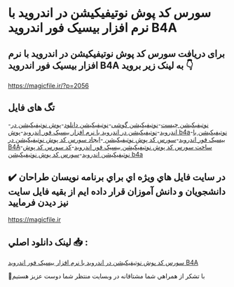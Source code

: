 # سورس کد پوش نوتیفیکیشن در اندروید با نرم افزار بیسیک فور اندروید B4A

## برای دریافت سورس کد پوش نوتیفیکیشن در اندروید با نرم افزار بیسیک فور اندروید B4A به لینک زیر بروید 👇

https://magicfile.ir/?p=2056

## تگ های فایل

-[نوتیفیکیشن چیست](https://magicfile.ir/product/%d8%b3%d9%88%d8%b1%d8%b3-%da%a9%d8%af-%d9%be%d9%88%d8%b4-%d9%86%d9%88%d8%aa%db%8c%d9%81%db%8c%da%a9%db%8c%d8%b4%d9%86-%d8%af%d8%b1-%d8%a7%d9%86%d8%af%d8%b1%d9%88%d9%8a%d8%af/)-[نوتیفیکیشن گوشی](https://magicfile.ir/product/%d8%b3%d9%88%d8%b1%d8%b3-%da%a9%d8%af-%d9%be%d9%88%d8%b4-%d9%86%d9%88%d8%aa%db%8c%d9%81%db%8c%da%a9%db%8c%d8%b4%d9%86-%d8%af%d8%b1-%d8%a7%d9%86%d8%af%d8%b1%d9%88%d9%8a%d8%af/)-[نوتیفیکیشن دانلود](https://magicfile.ir/product/%d8%b3%d9%88%d8%b1%d8%b3-%da%a9%d8%af-%d9%be%d9%88%d8%b4-%d9%86%d9%88%d8%aa%db%8c%d9%81%db%8c%da%a9%db%8c%d8%b4%d9%86-%d8%af%d8%b1-%d8%a7%d9%86%d8%af%d8%b1%d9%88%d9%8a%d8%af/)-[پوش نوتیفیکیشن در اندرويد](https://magicfile.ir/product/%d8%b3%d9%88%d8%b1%d8%b3-%da%a9%d8%af-%d9%be%d9%88%d8%b4-%d9%86%d9%88%d8%aa%db%8c%d9%81%db%8c%da%a9%db%8c%d8%b4%d9%86-%d8%af%d8%b1-%d8%a7%d9%86%d8%af%d8%b1%d9%88%d9%8a%d8%af/)-[نوتیفیکیشن در اندرويد با نرم افزار بيسيک فور اندرويد](https://magicfile.ir/product/%d8%b3%d9%88%d8%b1%d8%b3-%da%a9%d8%af-%d9%be%d9%88%d8%b4-%d9%86%d9%88%d8%aa%db%8c%d9%81%db%8c%da%a9%db%8c%d8%b4%d9%86-%d8%af%d8%b1-%d8%a7%d9%86%d8%af%d8%b1%d9%88%d9%8a%d8%af/)-[پوش b4a](https://magicfile.ir/product/%d8%b3%d9%88%d8%b1%d8%b3-%da%a9%d8%af-%d9%be%d9%88%d8%b4-%d9%86%d9%88%d8%aa%db%8c%d9%81%db%8c%da%a9%db%8c%d8%b4%d9%86-%d8%af%d8%b1-%d8%a7%d9%86%d8%af%d8%b1%d9%88%d9%8a%d8%af/)-[نوتیفیکیشن با بیسیک فور اندروید](https://magicfile.ir/product/%d8%b3%d9%88%d8%b1%d8%b3-%da%a9%d8%af-%d9%be%d9%88%d8%b4-%d9%86%d9%88%d8%aa%db%8c%d9%81%db%8c%da%a9%db%8c%d8%b4%d9%86-%d8%af%d8%b1-%d8%a7%d9%86%d8%af%d8%b1%d9%88%d9%8a%d8%af/)-[سورس کد پوش نوتیفیکیشن ](https://magicfile.ir/product/%d8%b3%d9%88%d8%b1%d8%b3-%da%a9%d8%af-%d9%be%d9%88%d8%b4-%d9%86%d9%88%d8%aa%db%8c%d9%81%db%8c%da%a9%db%8c%d8%b4%d9%86-%d8%af%d8%b1-%d8%a7%d9%86%d8%af%d8%b1%d9%88%d9%8a%d8%af/)-[ایجاد سورس کد پوش نوتیفیکیشن در B4A](https://magicfile.ir/product/%d8%b3%d9%88%d8%b1%d8%b3-%da%a9%d8%af-%d9%be%d9%88%d8%b4-%d9%86%d9%88%d8%aa%db%8c%d9%81%db%8c%da%a9%db%8c%d8%b4%d9%86-%d8%af%d8%b1-%d8%a7%d9%86%d8%af%d8%b1%d9%88%d9%8a%d8%af/)-[ساخت سورس کد پوش نوتیفیکیشن بیسیک فور اندروید](https://magicfile.ir/product/%d8%b3%d9%88%d8%b1%d8%b3-%da%a9%d8%af-%d9%be%d9%88%d8%b4-%d9%86%d9%88%d8%aa%db%8c%d9%81%db%8c%da%a9%db%8c%d8%b4%d9%86-%d8%af%d8%b1-%d8%a7%d9%86%d8%af%d8%b1%d9%88%d9%8a%d8%af/)-[کد سورس کد پوش نوتیفیکیشن اندروید](https://magicfile.ir/product/%d8%b3%d9%88%d8%b1%d8%b3-%da%a9%d8%af-%d9%be%d9%88%d8%b4-%d9%86%d9%88%d8%aa%db%8c%d9%81%db%8c%da%a9%db%8c%d8%b4%d9%86-%d8%af%d8%b1-%d8%a7%d9%86%d8%af%d8%b1%d9%88%d9%8a%d8%af/)-[سورس کد پوش نوتیفیکیشن b4a](https://magicfile.ir/product/%d8%b3%d9%88%d8%b1%d8%b3-%da%a9%d8%af-%d9%be%d9%88%d8%b4-%d9%86%d9%88%d8%aa%db%8c%d9%81%db%8c%da%a9%db%8c%d8%b4%d9%86-%d8%af%d8%b1-%d8%a7%d9%86%d8%af%d8%b1%d9%88%d9%8a%d8%af/)

## ✔️ در سايت فايل هاي ويژه اي براي برنامه نويسان طراحان دانشجويان و دانش آموزان قرار داده ايم از بقيه فايل سايت نيز ديدن فرماييد

https://magicfile.ir


## لينک دانلود اصلي 📥 :

[سورس کد پوش نوتیفیکیشن در اندروید با نرم افزار بیسیک فور اندروید B4A](https://magicfile.ir/product/%d8%b3%d9%88%d8%b1%d8%b3-%da%a9%d8%af-%d9%be%d9%88%d8%b4-%d9%86%d9%88%d8%aa%db%8c%d9%81%db%8c%da%a9%db%8c%d8%b4%d9%86-%d8%af%d8%b1-%d8%a7%d9%86%d8%af%d8%b1%d9%88%d9%8a%d8%af/) 


🙏با تشکر از همراهي شما مشتاقانه در وبسایت منتظر شما دوست عزیز هستیم

